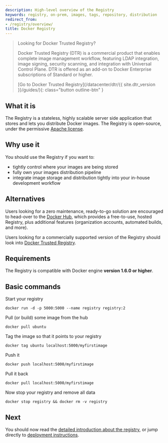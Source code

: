 ```yaml
---
description: High-level overview of the Registry
keywords: registry, on-prem, images, tags, repository, distribution
redirect_from:
- /registry/overview/
title: Docker Registry
---
```


> Looking for Docker Trusted Registry?
>
> Docker Trusted Registry (DTR) is a commercial product that enables complete
> image management workflow, featuring LDAP integration, image signing,
> security scanning, and integration with Universal Control Plane. DTR is
> offered as an add-on to Docker Enterprise subscriptions of Standard or
> higher.
>
> [Go to Docker Trusted Registry](/datacenter/dtr/{{ site.dtr_version }}/guides/){: class="button outline-btn" }

## What it is

The Registry is a stateless, highly scalable server side application that stores
and lets you distribute Docker images. The Registry is open-source, under the
permissive [Apache license](http://en.wikipedia.org/wiki/Apache_License).

## Why use it

You should use the Registry if you want to:

 * tightly control where your images are being stored
 * fully own your images distribution pipeline
 * integrate image storage and distribution tightly into your in-house development workflow

## Alternatives

Users looking for a zero maintenance, ready-to-go solution are encouraged to
head-over to the [Docker Hub](https://hub.docker.com), which provides a
free-to-use, hosted Registry, plus additional features (organization accounts,
automated builds, and more).

Users looking for a commercially supported version of the Registry should look
into [Docker Trusted Registry](/datacenter/dtr/2.1/guides/index.md).

## Requirements

The Registry is compatible with Docker engine **version 1.6.0 or higher**.

## Basic commands

Start your registry

    docker run -d -p 5000:5000 --name registry registry:2

Pull (or build) some image from the hub

    docker pull ubuntu

Tag the image so that it points to your registry

    docker tag ubuntu localhost:5000/myfirstimage

Push it

    docker push localhost:5000/myfirstimage

Pull it back

    docker pull localhost:5000/myfirstimage

Now stop your registry and remove all data

    docker stop registry && docker rm -v registry

## Next

You should now read the [detailed introduction about the
registry](introduction.md), or jump directly to [deployment
instructions](deploying.md).
